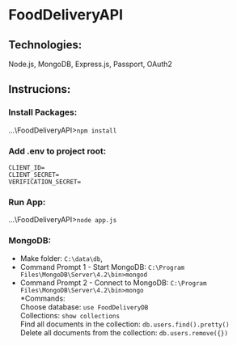 # FoodDeliveryAPI   

## Technologies:   
Node.js, MongoDB, Express.js, Passport, OAuth2   
     
## Instrucions:
### Install Packages:   
...\FoodDeliveryAPI>`npm install`   
### Add .env to project root:  
`CLIENT_ID=`   
`CLIENT_SECRET=`   
`VERIFICATION_SECRET=`  
### Run App:   
...\FoodDeliveryAPI>`node app.js`
### MongoDB:      
 - Make folder: `C:\data\db`,     
 - Command Prompt 1 - Start MongoDB: `C:\Program Files\MongoDB\Server\4.2\bin>mongod`    
 - Command Prompt 2 - Connect to MongoDB: `C:\Program Files\MongoDB\Server\4.2\bin>mongo`     
 *Commands:     
 Choose database: `use FoodDeliveryDB`     
 Collections: `show collections`     
 Find all documents in the collection: `db.users.find().pretty()`      
 Delete all documents from the collection: `db.users.remove({})`   
